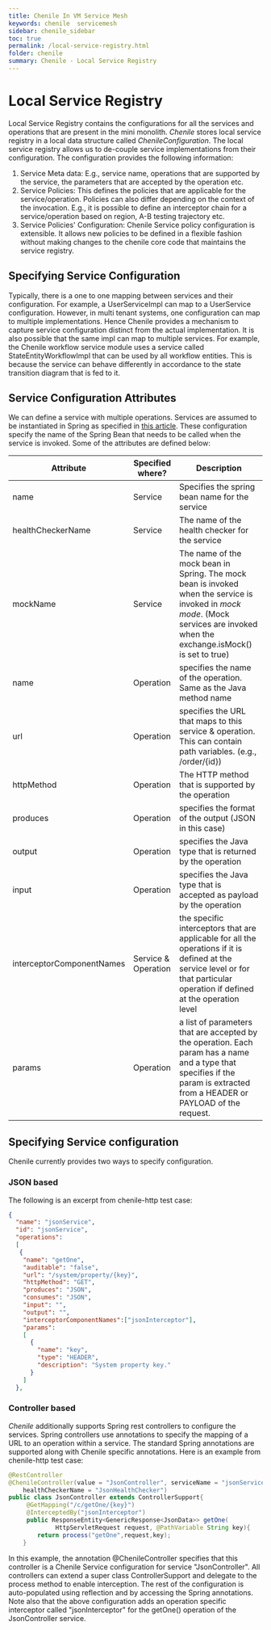 ```yaml
---
title: Chenile In VM Service Mesh
keywords: chenile  servicemesh
sidebar: chenile_sidebar
toc: true
permalink: /local-service-registry.html
folder: chenile
summary: Chenile - Local Service Registry
---
```

# Local Service Registry
Local Service Registry contains the configurations for all the services and operations that are present in the mini monolith. 
_Chenile_ stores local service registry in a local data structure called _ChenileConfiguration_. The local service registry allows us to de-couple service implementations from their configuration. The configuration provides the following information:
1. Service Meta data: E.g., service name, operations that are supported by the service, the parameters that are accepted by the operation etc.
2. Service Policies: This defines the policies that are applicable for the service/operation. Policies can also differ depending on the context of the invocation. E.g., it is possible to define an interceptor chain for a service/operation based on region, A-B testing trajectory etc. 
3. Service Policies' Configuration: Chenile Service policy configuration is extensible. It allows new policies to be defined in a flexible fashion without making changes to the chenile core code that maintains the service registry.

## Specifying Service Configuration
Typically, there is a one to one mapping between services and their configuration. For example, a UserServiceImpl can map to a UserService configuration. However, in multi tenant systems, one configuration can map to multiple implementations. Hence Chenile provides a mechanism to capture service configuration distinct from the actual implementation. It is also possible that the same impl can map to multiple services. For example, the Chenile workflow service module uses a service called StateEntityWorkflowImpl that can be used by all workflow entities. This is because the service can behave differently in accordance to the state transition diagram that is fed to it. 

## Service Configuration Attributes 
We can define a service with multiple operations. Services are assumed to be instantiated in Spring as specified in [this article](/chenile-service-design.html). These configuration specify the name of the Spring Bean that needs to be called when the service is invoked. Some of the attributes are defined below:

|Attribute|Specified where?|Description|
|----------|-----------|---------------|
|name|Service|Specifies the spring bean name for the service|
|healthCheckerName|Service|The name of the health checker for the service|
|mockName|Service|The name of the mock bean in Spring. The mock bean is invoked when the service is invoked in _mock mode_. (Mock services are invoked when the exchange.isMock() is set to true)|
|name|Operation|specifies the name of the operation. Same as the Java method name|
|url|Operation|specifies the URL that maps to this service & operation. This can contain path variables. (e.g., /order/{id})|
|httpMethod|Operation|The HTTP method that is supported by the operation|
|produces|Operation|specifies the format of the output (JSON in this case)|
|output|Operation|specifies the Java type that is returned by the operation|
|input|Operation|specifies the Java type that is accepted as payload by the operation|
|interceptorComponentNames|Service & Operation|the specific interceptors that are applicable for all the operations if it is defined at the service level or for that particular operation if defined at the operation level|
|params|Operation|a list of parameters that are accepted by the operation. Each param has a name and a type that specifies if the param is extracted from a HEADER or PAYLOAD of the request.|

## Specifying Service configuration
Chenile currently provides two ways to specify configuration.

### JSON based
The following is an excerpt from chenile-http test case:
```json
{
  "name": "jsonService",
  "id": "jsonService",
  "operations":
  [
   {
    "name": "getOne",
    "auditable": "false",
    "url": "/system/property/{key}",
    "httpMethod": "GET",
    "produces": "JSON",
    "consumes": "JSON",
    "input": "",
    "output": "",
    "interceptorComponentNames":["jsonInterceptor"],
    "params":
    [
      {
        "name": "key",
        "type": "HEADER",
        "description": "System property key."
      }
    ]
  },
```

### Controller based
_Chenile_ additionally supports Spring rest controllers to configure the services. Spring controllers use annotations to specify the mapping of a URL to an operation within a service. The standard Spring annotations are supported along with Chenile specific annotations. Here is an example from chenile-http test case:
```java
@RestController
@ChenileController(value = "JsonController", serviceName = "jsonService" ,
    healthCheckerName = "JsonHealthChecker")
public class JsonController extends ControllerSupport{
     @GetMapping("/c/getOne/{key}")
     @InterceptedBy("jsonInterceptor")
     public ResponseEntity<GenericResponse<JsonData>> getOne(
             HttpServletRequest request, @PathVariable String key){
        return process("getOne",request,key);
    }

```
In this example, the annotation @ChenileController specifies that this controller is a Chenile Service configuration for service "JsonController". All controllers can extend a super class ControllerSupport and delegate to the process method to enable interception. The rest of the configuration is auto-populated using reflection and by accessing the Spring annotations. Note also that the above configuration adds an operation specific interceptor called "jsonInterceptor" for the getOne() operation of the JsonController service. 



